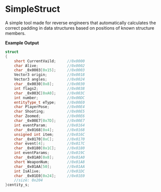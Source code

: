 # SimpleStruct
A simple tool made for reverse engineers that automatically calculates the correct padding in data structures based on positions of known structure members.

**Example Output**
```c++
struct
{
	short CurrentVaild;		//0x0000
	char Alive;				//0x0002
	char _0x0003[0x15];		//0x0003
	Vector3 origin;			//0x0018
	Vector3 angles;			//0x0024
	char _0x0030[0x8];		//0x0030
	int flags2;				//0x0038
	char _0x003C[0xA0];		//0x003C
	int number;				//0x00DC 
	entityType_t eType;		//0x00E0  
	char PlayerPose;		//0x00E4  
	char Shooting;			//0x00E5  
	char Zoomed;			//0x00E6  
	char _0x00E7[0x7D];		//0x00E7
	int eventParam;			//0x0164
	char _0x0168[0x4];		//0x0168
	unsigned int item;		//0x016C
	char _0x0170[0xC];		//0x0170
	char event[4];			//0x017C
	char _0x0180[0x1C];		//0x0180
	int eventParams;		//0x019C
	char _0x01A0[0x8];		//0x01A0
	short WeaponNum;		//0x01A8  
	char _0x01AA[50];		//0x01AA
	int IsAlive;			//0x01DC  
	char _0x01E0[0x24];		//0x01E0
	//size: 0x204
}centity_s;
```
